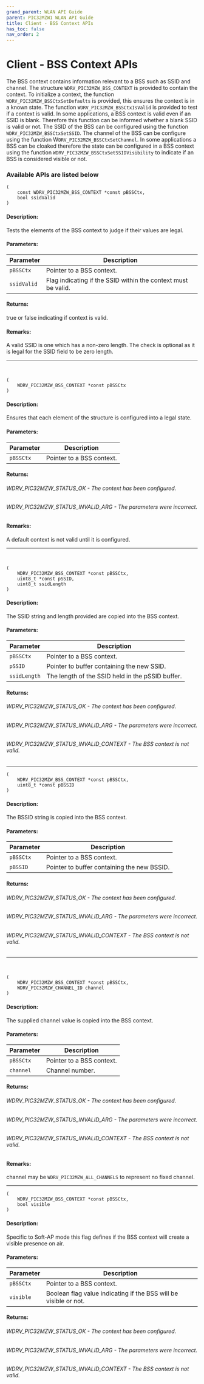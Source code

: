 ```yaml
---
grand_parent: WLAN API Guide
parent: PIC32MZW1 WLAN API Guide
title: Client - BSS Context APIs
has_toc: false
nav_order: 2
---
```


# Client - BSS Context APIs

The BSS context contains information relevant to a BSS such as SSID and channel.
The structure ```WDRV_PIC32MZW_BSS_CONTEXT``` is provided to contain the context.
To initialize a context, the function ```WDRV_PIC32MZW_BSSCtxSetDefaults``` is provided, this ensures the context is in a known state.
The function ```WDRV_PIC32MZW_BSSCtxIsValid``` is provided to test if a context is valid. In some applications, a BSS context is valid even if an SSID is blank. Therefore this function can be informed whether a blank SSID is valid or not.
The SSID of the BSS can be configured using the function ```WDRV_PIC32MZW_BSSCtxSetSSID```.
The channel of the BSS can be configure using the function W```DRV_PIC32MZW_BSSCtxSetChannel```.
In some applications a BSS can be cloaked therefore the state can be configured in a BSS context using the function ```WDRV_PIC32MZW_BSSCtxSetSSIDVisibility``` to indicate if an BSS is considered visible or not.

### Available APIs are listed below


```bool WDRV_PIC32MZW_BSSCtxIsValid
(
	const WDRV_PIC32MZW_BSS_CONTEXT *const pBSSCtx, 
	bool ssidValid
)
``` 
#### Description:
Tests the elements of the BSS context to judge if their values are legal.

#### Parameters:

|	Parameter			 | 						Description								|
-------------------------|--------------------------------------------------------------|
|```pBSSCtx``` |	Pointer to a BSS context.|
| ```ssidValid``` |	Flag indicating if the SSID within the context must be valid.|

#### Returns:
true or false indicating if context is valid.

#### Remarks:
A valid SSID is one which has a non-zero length. The check is optional as
it is legal for the SSID field to be zero length.

-----------------------------------------------------------------------------------------------------------
 
```WDRV_PIC32MZW_STATUS WDRV_PIC32MZW_BSSCtxSetDefaults
(
	WDRV_PIC32MZW_BSS_CONTEXT *const pBSSCtx
)
```
#### Description:
Ensures that each element of the structure is configured into a legal state.

#### Parameters:

|	Parameter			 | 						Description								|
-------------------------|--------------------------------------------------------------|
| ```pBSSCtx``` |	Pointer to a BSS context. |

#### Returns:

###### WDRV_PIC32MZW_STATUS_OK			- The context has been configured.
###### WDRV_PIC32MZW_STATUS_INVALID_ARG		- The parameters were incorrect.

#### Remarks:
A default context is not valid until it is configured.

-----------------------------------------------------------------------------------------------------------
 
```WDRV_PIC32MZW_STATUS WDRV_PIC32MZW_BSSCtxSetSSID
(
	WDRV_PIC32MZW_BSS_CONTEXT *const pBSSCtx, 
	uint8_t *const pSSID, 
	uint8_t ssidLength
)
```
#### Description:
The SSID string and length provided are copied into the BSS context.
#### Parameters:

|	Parameter			 | 						Description								|
-------------------------|--------------------------------------------------------------|
| ```pBSSCtx``` |	Pointer to a BSS context. |
| ```pSSID``` |	Pointer to buffer containing the new SSID. |
| ```ssidLength``` |	The length of the SSID held in the pSSID buffer. |

#### Returns:

###### WDRV_PIC32MZW_STATUS_OK			- The context has been configured.
###### WDRV_PIC32MZW_STATUS_INVALID_ARG		- The parameters were incorrect.
###### WDRV_PIC32MZW_STATUS_INVALID_CONTEXT	- The BSS context is not valid.

-----------------------------------------------------------------------------------------------------------

```WDRV_PIC32MZW_STATUS WDRV_PIC32MZW_BSSCtxSetBSSID
(
	WDRV_PIC32MZW_BSS_CONTEXT *const pBSSCtx, 
	uint8_t *const pBSSID
)
```

#### Description:
The BSSID string is copied into the BSS context.

#### Parameters:

|	Parameter			 | 						Description								|
-------------------------|--------------------------------------------------------------|
| ```pBSSCtx```	|	Pointer to a BSS context.|
| ```pBSSID```		| Pointer to buffer containing the new BSSID.|

#### Returns:
###### WDRV_PIC32MZW_STATUS_OK			- The context has been configured.
###### WDRV_PIC32MZW_STATUS_INVALID_ARG		- The parameters were incorrect.
###### WDRV_PIC32MZW_STATUS_INVALID_CONTEXT	- The BSS context is not valid.

-----------------------------------------------------------------------------------------------------------
 
```WDRV_PIC32MZW_STATUS WDRV_PIC32MZW_BSSCtxSetChannel
(
	WDRV_PIC32MZW_BSS_CONTEXT *const pBSSCtx, 
	WDRV_PIC32MZW_CHANNEL_ID channel
)
```

#### Description:
The supplied channel value is copied into the BSS context.

#### Parameters:

|	Parameter			 | 						Description								|
-------------------------|--------------------------------------------------------------|
| ```pBSSCtx```	|	Pointer to a BSS context.|
| ```channel```	|	Channel number.|

#### Returns:
###### WDRV_PIC32MZW_STATUS_OK			- The context has been configured.
###### WDRV_PIC32MZW_STATUS_INVALID_ARG		- The parameters were incorrect.
###### WDRV_PIC32MZW_STATUS_INVALID_CONTEXT	- The BSS context is not valid.

#### Remarks:
channel may be ```WDRV_PIC32MZW_ALL_CHANNELS``` to represent no fixed channel.

-----------------------------------------------------------------------------------------------------------

```WDRV_PIC32MZW_STATUS WDRV_PIC32MZW_BSSCtxSetSSIDVisibility
(
	WDRV_PIC32MZW_BSS_CONTEXT *const pBSSCtx, 
	bool visible
)
```
#### Description:
Specific to Soft-AP mode this flag defines if the BSS context will create a visible presence on air.

#### Parameters:

|	Parameter			 | 						Description								|
-------------------------|--------------------------------------------------------------|
| ```pBSSCtx``` |	Pointer to a BSS context.|
| ```visible```	|	Boolean flag value indicating if the BSS will be visible or not.|

#### Returns:
###### WDRV_PIC32MZW_STATUS_OK			- The context has been configured.
###### WDRV_PIC32MZW_STATUS_INVALID_ARG		- The parameters were incorrect.
###### WDRV_PIC32MZW_STATUS_INVALID_CONTEXT	- The BSS context is not valid.
